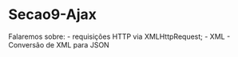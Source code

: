 # Secao9-Ajax
 
Falaremos sobre:
    - requisições HTTP via XMLHttpRequest;
    - XML
    - Conversão de XML para JSON